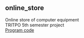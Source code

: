 ## online_store
Online store of computer equipment<br>
TRITPO 5th semester project<br>
[Program code](https://github.com/SachkoAlex/online_shop/tree/master/src/main/java/com/bsuir/trtpo/backend)
